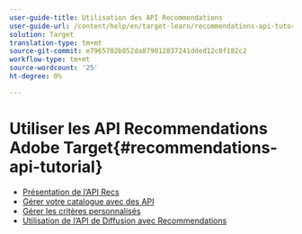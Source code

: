```yaml
---
user-guide-title: Utilisation des API Recommendations
user-guide-url: /content/help/en/target-learn/recommendations-api-tutorial/recs-api-overview.html
solution: Target
translation-type: tm+mt
source-git-commit: e7965702b852da879012837241dded12c0f182c2
workflow-type: tm+mt
source-wordcount: '25'
ht-degree: 0%

---
```



# Utiliser les API Recommendations Adobe Target{#recommendations-api-tutorial}

+ [Présentation de l’API Recs](recs-api-overview.md)
+ [Gérer votre catalogue avec des API](manage-catalog.md)
+ [Gérer les critères personnalisés](manage-custom-criteria.md)
+ [Utilisation de l’API de Diffusion avec Recommendations](fetch-recs-server-side-delivery-api.md)

<!--+ [Debug API calls](6debug.md)
+ [Download the Calculated Recommendations CSV](7download-calc-recs-csv.md)-->

<!--
+ Managing your Catalog with APIs{#manage-catalog}
  + [Create and update items](manage-catalog/saveEntities.md)
  + [Delete items](manage-catalog/deleteEntities.md)
  + [Delete All Items](manage-catalog/concepts.md)
  + [Get item details](manage-catalog/base-implementation.md)
+ Managing Custom Criteria{#use-cases}
  + [Home Page](use-cases/home-page.md)
  + [Product Pages](use-cases/product-pages.md)
  + [Category Pages](use-cases/category-pages.md)
  + [Add to Cart Modals](use-cases/add-to-cart-modals.md)
  + [Cart Page](use-cases/cart-page.md)
  + [Order Confirmation Page](use-cases/order-confirmation-page.md)-->
